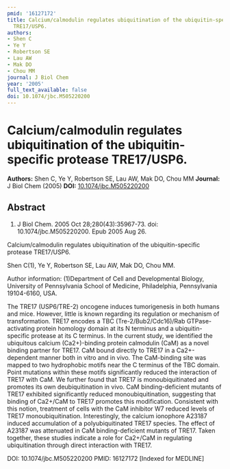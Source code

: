 ```yaml
---
pmid: '16127172'
title: Calcium/calmodulin regulates ubiquitination of the ubiquitin-specific protease
  TRE17/USP6.
authors:
- Shen C
- Ye Y
- Robertson SE
- Lau AW
- Mak DO
- Chou MM
journal: J Biol Chem
year: '2005'
full_text_available: false
doi: 10.1074/jbc.M505220200
---
```


# Calcium/calmodulin regulates ubiquitination of the ubiquitin-specific protease TRE17/USP6.
**Authors:** Shen C, Ye Y, Robertson SE, Lau AW, Mak DO, Chou MM
**Journal:** J Biol Chem (2005)
**DOI:** [10.1074/jbc.M505220200](https://doi.org/10.1074/jbc.M505220200)

## Abstract

1. J Biol Chem. 2005 Oct 28;280(43):35967-73. doi: 10.1074/jbc.M505220200. Epub 
2005 Aug 26.

Calcium/calmodulin regulates ubiquitination of the ubiquitin-specific protease 
TRE17/USP6.

Shen C(1), Ye Y, Robertson SE, Lau AW, Mak DO, Chou MM.

Author information:
(1)Department of Cell and Developmental Biology, University of Pennsylvania 
School of Medicine, Philadelphia, Pennsylvania 19104-6160, USA.

The TRE17 (USP6/TRE-2) oncogene induces tumorigenesis in both humans and mice. 
However, little is known regarding its regulation or mechanism of 
transformation. TRE17 encodes a TBC (Tre-2/Bub2/Cdc16)/Rab GTPase-activating 
protein homology domain at its N terminus and a ubiquitin-specific protease at 
its C terminus. In the current study, we identified the ubiquitous calcium 
(Ca2+)-binding protein calmodulin (CaM) as a novel binding partner for TRE17. 
CaM bound directly to TRE17 in a Ca2+-dependent manner both in vitro and in 
vivo. The CaM-binding site was mapped to two hydrophobic motifs near the C 
terminus of the TBC domain. Point mutations within these motifs significantly 
reduced the interaction of TRE17 with CaM. We further found that TRE17 is 
monoubiquitinated and promotes its own deubiquitination in vivo. CaM 
binding-deficient mutants of TRE17 exhibited significantly reduced 
monoubiquitination, suggesting that binding of Ca2+/CaM to TRE17 promotes this 
modification. Consistent with this notion, treatment of cells with the CaM 
inhibitor W7 reduced levels of TRE17 monoubiquitination. Interestingly, the 
calcium ionophore A23187 induced accumulation of a polyubiquitinated TRE17 
species. The effect of A23187 was attenuated in CaM binding-deficient mutants of 
TRE17. Taken together, these studies indicate a role for Ca2+/CaM in regulating 
ubiquitination through direct interaction with TRE17.

DOI: 10.1074/jbc.M505220200
PMID: 16127172 [Indexed for MEDLINE]
